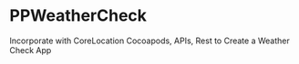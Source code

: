 # PPWeatherCheck
Incorporate with CoreLocation Cocoapods, APIs, Rest to Create a Weather Check App






